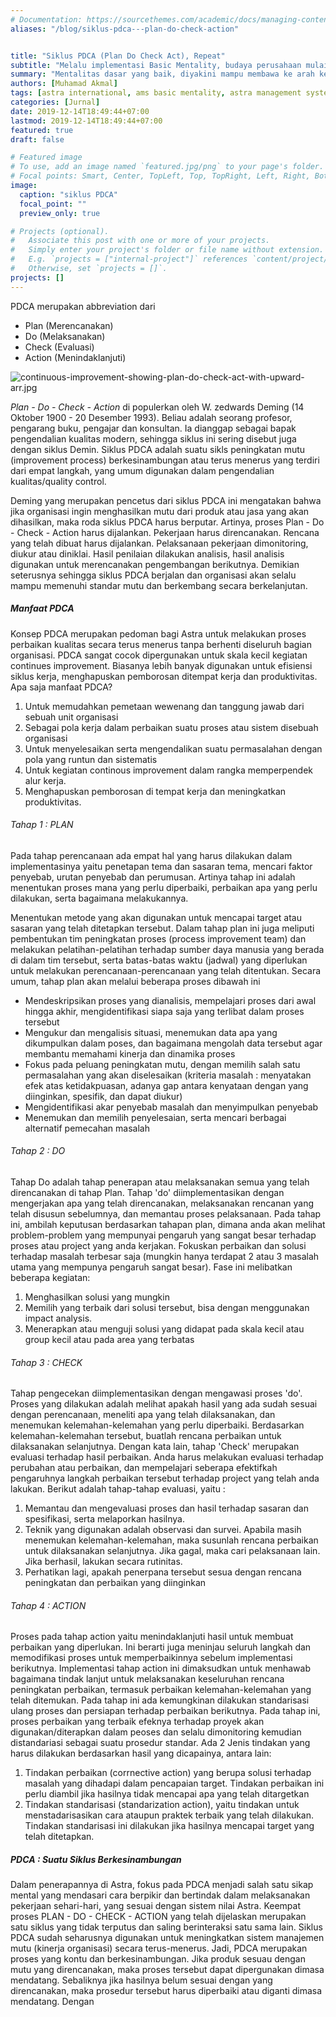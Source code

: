 ```yaml
---
# Documentation: https://sourcethemes.com/academic/docs/managing-content/
aliases: "/blog/siklus-pdca---plan-do-check-action"


title: "Siklus PDCA (Plan Do Check Act), Repeat"
subtitle: "Melalu implementasi Basic Mentality, budaya perusahaan mulai ditanamkan."
summary: "Mentalitas dasar yang baik, diyakini mampu membawa ke arah kemajuan dan bahkan mampu memperkuat perusahaan dikala memasuki masa-masa krisis. Astra, sebagai induk perusahaan besar terbukti mampu melewati masa-masa tersebut hingga bisa menjadi perusahaan yang disegani."
authors: [Muhamad Akmal]
tags: [astra international, ams basic mentality, astra management system, quality control circle]
categories: [Jurnal]
date: 2019-12-14T18:49:44+07:00
lastmod: 2019-12-14T18:49:44+07:00
featured: true
draft: false

# Featured image
# To use, add an image named `featured.jpg/png` to your page's folder.
# Focal points: Smart, Center, TopLeft, Top, TopRight, Left, Right, BottomLeft, Bottom, BottomRight.
image:
  caption: "siklus PDCA"
  focal_point: ""
  preview_only: true

# Projects (optional).
#   Associate this post with one or more of your projects.
#   Simply enter your project's folder or file name without extension.
#   E.g. `projects = ["internal-project"]` references `content/project/deep-learning/index.md`.
#   Otherwise, set `projects = []`.
projects: []
---
```

PDCA merupakan abbreviation dari

- Plan (Merencanakan)
- Do (Melaksanakan)
- Check (Evaluasi)
- Action (Menindaklanjuti)

![continuous-improvement-showing-plan-do-check-act-with-upward-arr.jpg](https://i.postimg.cc/ZqZkKN62/continuous-improvement-showing-plan-do-check-act-with-upward-arr.jpg)

*Plan - Do - Check - Action* di populerkan oleh W. zedwards Deming (14 Oktober 1900 - 20 Desember 1993). Beliau adalah seorang profesor, pengarang buku, pengajar dan konsultan. Ia dianggap sebagai bapak pengendalian kualitas modern, sehingga siklus ini sering disebut juga dengan siklus Demin. Siklus PDCA adalah suatu sikls peningkatan mutu (improvement process) berkesinambungan atau terus menerus yang terdiri dari empat langkah, yang umum digunakan dalam pengendalian kualitas/quality control.

Deming yang merupakan pencetus dari siklus PDCA ini mengatakan bahwa jika organisasi ingin menghasilkan mutu dari produk atau jasa yang akan dihasilkan, maka roda siklus PDCA harus berputar. Artinya, proses Plan - Do - Check - Action harus dijalankan. Pekerjaan harus direncanakan. Rencana yang telah dibuat harus dijalankan. Pelaksanaan pekerjaan dimonitoring, diukur atau diniklai. Hasil penilaian dilakukan analisis, hasil analisis digunakan untuk merencanakan pengembangan berikutnya. Demikian seterusnya sehingga siklus PDCA berjalan dan organisasi akan selalu mampu memenuhi standar mutu dan berkembang secara berkelanjutan.

##### Manfaat PDCA 

Konsep PDCA merupakan pedoman bagi Astra untuk melakukan proses perbaikan kualitas secara terus menerus tanpa berhenti diseluruh bagian organisasi. PDCA sangat cocok dipergunakan untuk skala kecil kegiatan continues improvement. Biasanya lebih banyak digunakan untuk efisiensi siklus kerja, menghapuskan pemborosan ditempat kerja dan produktivitas. Apa saja manfaat PDCA?

1. Untuk memudahkan pemetaan wewenang dan tanggung jawab dari sebuah unit organisasi
2. Sebagai pola kerja dalam perbaikan suatu proses atau sistem disebuah organisasi
3. Untuk menyelesaikan serta mengendalikan suatu permasalahan dengan pola yang runtun dan sistematis
4. Untuk kegiatan continous improvement dalam rangka memperpendek alur kerja.
5. Menghapuskan pemborosan di tempat kerja dan meningkatkan produktivitas.



###### Tahap 1 : PLAN 

Pada tahap perencanaan ada empat hal yang harus dilakukan dalam implementasinya yaitu penetapan tema dan sasaran tema, mencari faktor penyebab, urutan penyebab dan perumusan. Artinya tahap ini adalah menentukan proses mana yang perlu diperbaiki, perbaikan apa yang perlu dilakukan, serta bagaimana melakukannya.

Menentukan metode yang akan digunakan untuk mencapai target atau sasaran yang telah ditetapkan tersebut. Dalam tahap plan ini juga meliputi pembentukan tim peningkatan proses (process improvement team) dan melakukan pelatihan-pelatihan terhadap sumber daya manusia yang berada di dalam tim tersebut, serta batas-batas waktu (jadwal) yang diperlukan untuk melakukan perencanaan-perencanaan yang telah ditentukan. Secara umum, tahap plan akan melalui beberapa proses dibawah ini

- Mendeskripsikan proses yang dianalisis, mempelajari proses dari awal hingga akhir, mengidentifikasi siapa saja yang terlibat dalam proses tersebut
- Mengukur dan mengalisis situasi, menemukan data apa yang dikumpulkan dalam poses, dan bagaimana mengolah data tersebut agar membantu memahami kinerja dan dinamika proses
- Fokus pada peluang peningkatan mutu, dengan memilih salah satu permasalahan yang akan diselesaikan (kriteria masalah : menyatakan efek atas ketidakpuasan, adanya gap antara kenyataan dengan yang diinginkan, spesifik, dan dapat diukur)
- Mengidentifikasi akar penyebab masalah dan menyimpulkan penyebab
- Menemukan dan memilih penyelesaian, serta mencari berbagai alternatif pemecahan masalah



###### Tahap 2 : DO

Tahap Do adalah tahap penerapan atau melaksanakan semua yang telah direncanakan di tahap Plan. Tahap 'do' diimplementasikan dengan mengerjakan apa yang telah direncanakan, melaksanakan rencanan yang telah disusun sebelumnya, dan memantau proses pelaksanaan. Pada tahap ini, ambilah keputusan berdasarkan tahapan plan, dimana anda akan melihat problem-problem yang mempunyai pengaruh yang sangat besar terhadap proses atau project yang anda kerjakan.
Fokuskan perbaikan dan solusi terhadap masalah terbesar saja (mungkin hanya terdapat 2 atau 3 masalah utama yang mempunya pengaruh sangat besar). Fase ini melibatkan beberapa kegiatan:
1. Menghasilkan solusi yang mungkin
2. Memilih yang terbaik dari solusi tersebut, bisa dengan menggunakan impact analysis.
3. Menerapkan atau menguji solusi yang didapat pada skala kecil atau group kecil atau pada area yang terbatas



###### Tahap 3 : CHECK

Tahap pengecekan diimplementasikan dengan mengawasi proses 'do'. Proses yang dilakukan adalah melihat apakah hasil yang ada sudah sesuai dengan perencanaan, meneliti apa yang telah dilaksanakan, dan menemukan kelemahan-kelemahan yang perlu diperbaiki. Berdasarkan kelemahan-kelemahan tersebut, buatlah rencana perbaikan untuk dilaksanakan selanjutnya. Dengan kata lain, tahap 'Check' merupakan evaluasi terhadap hasil perbaikan. Anda harus melakukan evaluasi terhadap perubahan atau perbaikan, dan mempelajari seberapa efektifkah pengaruhnya langkah perbaikan tersebut terhadap project yang telah anda lakukan. Berikut adalah tahap-tahap evaluasi, yaitu :

1. Memantau dan mengevaluasi proses dan hasil terhadap sasaran dan spesifikasi, serta melaporkan hasilnya.
2. Teknik yang digunakan adalah observasi dan survei. Apabila masih menemukan kelemahan-kelemahan, maka susunlah rencana perbaikan untuk dilaksanakan selanjutnya. Jika gagal, maka cari pelaksanaan lain. Jika berhasil, lakukan secara rutinitas.
3. Perhatikan lagi, apakah penerpana tersebut sesua dengan rencana peningkatan dan perbaikan yang diinginkan



###### Tahap 4 : ACTION

Proses pada tahap action yaitu menindaklanjuti hasil untuk membuat perbaikan yang diperlukan. Ini berarti juga meninjau seluruh langkah dan memodifikasi proses untuk memperbaikinnya sebelum implementasi berikutnya. Implementasi tahap action ini dimaksudkan untuk menhawab bagaimana tindak lanjut untuk melaksanakan keseluruhan rencana peningkatan perbaikan, termasuk perbaikan kelemahan-kelemahan yang telah ditemukan. Pada tahap ini ada kemungkinan dilakukan standarisasi ulang proses dan persiapan terhadap perbaikan berikutnya. Pada tahap ini, proses perbaikan yang terbaik efeknya terhadap proyek akan digunakan/diterapkan dalam peoses dan selalu dimonitoring kemudian distandariasi sebagai suatu prosedur standar.
Ada 2 Jenis tindakan yang harus dilakukan berdasarkan hasil yang dicapainya, antara lain:

1. Tindakan perbaikan (corrnective action) yang berupa solusi terhadap masalah yang dihadapi dalam pencapaian target. Tindakan perbaikan ini perlu diambil jika hasilnya tidak mencapai apa yang telah ditargetkan
2. Tindakan standarisasi (standarization action), yaitu tindakan untuk menstadarisasikan cara ataupun praktek terbaik yang telah dilakukan. Tindakan standarisasi ini dilakukan jika hasilnya mencapai target yang telah ditetapkan.

##### PDCA : Suatu Siklus Berkesinambungan

Dalam penerapannya di Astra, fokus pada PDCA menjadi salah satu sikap mental yang mendasari cara berpikir dan bertindak dalam melaksanakan pekerjaan sehari-hari, yang sesuai dengan sistem nilai Astra.
Keempat proses PLAN - DO - CHECK - ACTION yang telah dijelaskan merupakan satu siklus yang tidak terputus dan saling berinteraksi satu sama lain. Siklus PDCA sudah seharusnya digunakan untuk meningkatkan sistem manajemen mutu (kinerja organisasi) secara terus-menerus. Jadi, PDCA merupakan proses yang kontu dan berkesinambungan. Jika produk sesuau dengan mutu yang direncanakan, maka proses tersebut dapat dipergunakan dimasa mendatang. Sebaliknya jika hasilnya belum sesuai dengan yang direncanakan, maka prosedur tersebut harus diperbaiki atau diganti dimasa mendatang. Dengan 